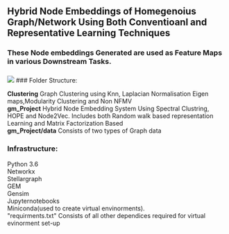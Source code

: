 ## Hybrid Node Embeddings of Homegenoius Graph/Network Using Both Conventioanl and Representative Learning Techniques

### These Node embeddings Generated are used as Feature Maps in various Downstream Tasks.

###
<img src = "https://github.com/bharath000/GM_VE/gm_project/label_graph_with_pos.png"/>
### Folder Structure:

<b>Clustering</b> Graph Clustering using Knn, Laplacian Normalisation Eigen maps,Modularity Clustering and Non NFMV  <br>
<b>gm_Project</b> Hybrid Node Embedding System Using Spectral Clustring, HOPE and Node2Vec. Includes both Random walk based representation Learning and Matrix Factorization Based<br>
<b>gm_Project/data</b> Consists of two types of Graph data

### Infrastructure:

Python 3.6<br>
Networkx<br>
Stellargraph<br>
GEM<br>
Gensim<br>
Jupyternotebooks<br>
Miniconda(used to create virtual envinorments).<br>
"requirments.txt" Consists of all other dependices required for virtual evinorment set-up 


 

